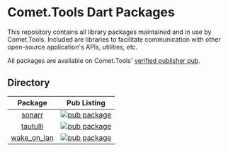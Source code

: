 # Comet.Tools Dart Packages

This repository contains all library packages maintained and in use by Comet.Tools. Included are libraries to facilitate communication with other open-source application's APIs, utilities, etc.

All packages are available on Comet.Tools' [verified publisher pub](https://pub.dev/publishers/comet.tools).

## Directory

| Package | Pub Listing |
| :-----: | :---------: |
| [sonarr][sonarr:github]           | [![pub package][sonarr:shield]][sonarr:pubdev]           |
| [tautulli][tautulli:github]       | [![pub package][tautulli:shield]][tautulli:pubdev]       |
| [wake_on_lan][wake_on_lan:github] | [![pub package][wake_on_lan:shield]][wake_on_lan:pubdev] |

[sonarr:github]: https://github.com/CometTools/Dart-Packages/tree/master/sonarr
[sonarr:shield]: https://img.shields.io/pub/v/sonarr.svg?style=for-the-badge
[sonarr:pubdev]: https://pub.dev/packages/sonarr/

[tautulli:github]: https://github.com/CometTools/Dart-Packages/tree/master/tautulli
[tautulli:shield]: https://img.shields.io/pub/v/tautulli.svg?style=for-the-badge
[tautulli:pubdev]: https://pub.dev/packages/tautulli/

[wake_on_lan:github]: https://github.com/CometTools/Dart-Packages/tree/master/wake_on_lan
[wake_on_lan:shield]: https://img.shields.io/pub/v/wake_on_lan.svg?style=for-the-badge
[wake_on_lan:pubdev]: https://pub.dev/packages/wake_on_lan/
